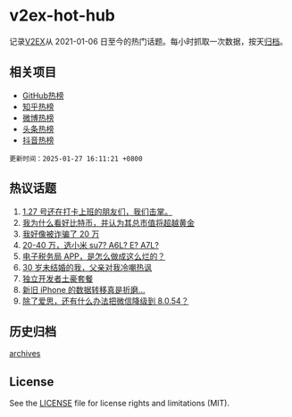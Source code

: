 # v2ex-hot-hub

 记录[V2EX](https://www.v2ex.com/)从 2021-01-06 日至今的热门话题。每小时抓取一次数据，按天[归档](archives)。
 
 ## 相关项目

- [GitHub热榜](https://github.com/it985/github-hot-hub)
- [知乎热榜](https://github.com/it985/zhihu-hot-hub)
- [微博热榜](https://github.com/it985/weibo-hot-hub)
- [头条热榜](https://github.com/it985/toutiao-hot-hub)
- [抖音热榜](https://github.com/it985/douyin-hot-hub)


 `更新时间：2025-01-27 16:11:21 +0800`

## 热议话题

1. [1.27 号还在打卡上班的朋友们，我们击掌。](https://www.v2ex.com/t/1108028)
1. [我为什么看好比特币，并认为其总市值将超越黄金](https://www.v2ex.com/t/1107964)
1. [我好像被诈骗了 20 万](https://www.v2ex.com/t/1107949)
1. [20-40 万，选小米 su7? A6L? E? A7L?](https://www.v2ex.com/t/1107957)
1. [电子税务局 APP，是怎么做成这么烂的？](https://www.v2ex.com/t/1107947)
1. [30 岁未结婚的我，父亲对我冷嘲热讽](https://www.v2ex.com/t/1108066)
1. [独立开发者土豪套餐](https://www.v2ex.com/t/1107963)
1. [新旧 iPhone 的数据转移真是折磨...](https://www.v2ex.com/t/1107977)
1. [除了爱思，还有什么办法把微信降级到 8.0.54？](https://www.v2ex.com/t/1108018)

## 历史归档

[archives](archives)

## License

See the [LICENSE](LICENSE) file for license rights and limitations (MIT).
